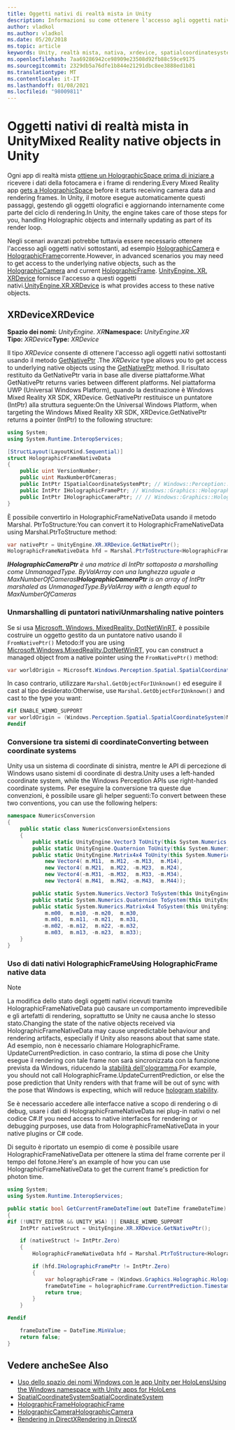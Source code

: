 ```yaml
---
title: Oggetti nativi di realtà mista in Unity
description: Informazioni su come ottenere l'accesso agli oggetti nativi olografici sottostanti in Unity usando lo spazio dei nomi XR.
author: vladkol
ms.author: vladkol
ms.date: 05/20/2018
ms.topic: article
keywords: Unity, realtà mista, nativa, xrdevice, spatialcoordinatesystem, holographicframe, holographiccamera, ispatialcoordinatesystem, iholographicframe, iholographiccamera, getnativeptr, auricolare realtà mista, headset di realtà mista di Windows, auricolare della realtà virtuale
ms.openlocfilehash: 7aa69286942ce98909e23508d92fb88c59ce9175
ms.sourcegitcommit: 2329db5a76dfe1b844e21291dbc8ee3888ed1b81
ms.translationtype: MT
ms.contentlocale: it-IT
ms.lasthandoff: 01/08/2021
ms.locfileid: "98009811"
---
```

# <a name="mixed-reality-native-objects-in-unity"></a><span data-ttu-id="bb90a-104">Oggetti nativi di realtà mista in Unity</span><span class="sxs-lookup"><span data-stu-id="bb90a-104">Mixed Reality native objects in Unity</span></span>

<span data-ttu-id="bb90a-105">Ogni app di realtà mista [ottiene un HolographicSpace prima di iniziare a](../native/getting-a-holographicspace.md) ricevere i dati della fotocamera e i frame di rendering.</span><span class="sxs-lookup"><span data-stu-id="bb90a-105">Every Mixed Reality app [gets a HolographicSpace](../native/getting-a-holographicspace.md) before it starts receiving camera data and rendering frames.</span></span> <span data-ttu-id="bb90a-106">In Unity, il motore esegue automaticamente questi passaggi, gestendo gli oggetti olografici e aggiornando internamente come parte del ciclo di rendering.</span><span class="sxs-lookup"><span data-stu-id="bb90a-106">In Unity, the engine takes care of those steps for you, handling Holographic objects and internally updating as part of its render loop.</span></span>

<span data-ttu-id="bb90a-107">Negli scenari avanzati potrebbe tuttavia essere necessario ottenere l'accesso agli oggetti nativi sottostanti, ad esempio <a href="https://docs.microsoft.com/uwp/api/windows.graphics.holographic.holographiccamera" target="_blank">HolographicCamera</a> e <a href="https://docs.microsoft.com/uwp/api/windows.graphics.holographic.holographicframe" target="_blank">HolographicFrame</a>corrente.</span><span class="sxs-lookup"><span data-stu-id="bb90a-107">However, in advanced scenarios you may need to get access to the underlying native objects, such as the <a href="https://docs.microsoft.com/uwp/api/windows.graphics.holographic.holographiccamera" target="_blank">HolographicCamera</a> and current <a href="https://docs.microsoft.com/uwp/api/windows.graphics.holographic.holographicframe" target="_blank">HolographicFrame</a>.</span></span> <span data-ttu-id="bb90a-108"><a href="https://docs.unity3d.com/ScriptReference/XR.XRDevice.html" target="_blank">UnityEngine. XR. XRDevice</a> fornisce l'accesso a questi oggetti nativi.</span><span class="sxs-lookup"><span data-stu-id="bb90a-108"><a href="https://docs.unity3d.com/ScriptReference/XR.XRDevice.html" target="_blank">UnityEngine.XR.XRDevice</a> is what provides access to these native objects.</span></span>

## <a name="xrdevice"></a><span data-ttu-id="bb90a-109">XRDevice</span><span class="sxs-lookup"><span data-stu-id="bb90a-109">XRDevice</span></span> 

<span data-ttu-id="bb90a-110">**Spazio dei nomi:** *UnityEngine. XR*</span><span class="sxs-lookup"><span data-stu-id="bb90a-110">**Namespace:** *UnityEngine.XR*</span></span><br>
<span data-ttu-id="bb90a-111">**Tipo:** *XRDevice*</span><span class="sxs-lookup"><span data-stu-id="bb90a-111">**Type:** *XRDevice*</span></span>

<span data-ttu-id="bb90a-112">Il tipo *XRDevice* consente di ottenere l'accesso agli oggetti nativi sottostanti usando il metodo <a href="https://docs.unity3d.com/ScriptReference/XR.XRDevice.GetNativePtr.html" target="_blank">GetNativePtr</a> .</span><span class="sxs-lookup"><span data-stu-id="bb90a-112">The *XRDevice* type allows you to get access to underlying native objects using the <a href="https://docs.unity3d.com/ScriptReference/XR.XRDevice.GetNativePtr.html" target="_blank">GetNativePtr</a> method.</span></span> <span data-ttu-id="bb90a-113">Il risultato restituito da GetNativePtr varia in base alle diverse piattaforme.</span><span class="sxs-lookup"><span data-stu-id="bb90a-113">What GetNativePtr returns varies between different platforms.</span></span> <span data-ttu-id="bb90a-114">Nel piattaforma UWP (Universal Windows Platform), quando la destinazione è Windows Mixed Reality XR SDK, XRDevice. GetNativePtr restituisce un puntatore (IntPtr) alla struttura seguente:</span><span class="sxs-lookup"><span data-stu-id="bb90a-114">On the Universal Windows Platform, when targeting the Windows Mixed Reality XR SDK, XRDevice.GetNativePtr returns a pointer (IntPtr) to the following structure:</span></span> 

```cs
using System;
using System.Runtime.InteropServices;

[StructLayout(LayoutKind.Sequential)]
struct HolographicFrameNativeData
{
    public uint VersionNumber;
    public uint MaxNumberOfCameras;
    public IntPtr ISpatialCoordinateSystemPtr; // Windows::Perception::Spatial::ISpatialCoordinateSystem
    public IntPtr IHolographicFramePtr; // Windows::Graphics::Holographic::IHolographicFrame 
    public IntPtr IHolographicCameraPtr; // // Windows::Graphics::Holographic::IHolographicCamera
}
```
<span data-ttu-id="bb90a-115">È possibile convertirlo in HolographicFrameNativeData usando il metodo Marshal. PtrToStructure:</span><span class="sxs-lookup"><span data-stu-id="bb90a-115">You can convert it to HolographicFrameNativeData using Marshal.PtrToStructure method:</span></span>
```cs
var nativePtr = UnityEngine.XR.XRDevice.GetNativePtr();
HolographicFrameNativeData hfd = Marshal.PtrToStructure<HolographicFrameNativeData>(nativePtr);
```
<span data-ttu-id="bb90a-116">***IHolographicCameraPtr** è una matrice di IntPtr sottoposta a marshalling come UnmanagedType. ByValArray con una lunghezza uguale a MaxNumberOfCameras*</span><span class="sxs-lookup"><span data-stu-id="bb90a-116">***IHolographicCameraPtr** is an array of IntPtr marshaled as UnmanagedType.ByValArray with a length equal to MaxNumberOfCameras*</span></span> 

### <a name="unmarshaling-native-pointers"></a><span data-ttu-id="bb90a-117">Unmarshalling di puntatori nativi</span><span class="sxs-lookup"><span data-stu-id="bb90a-117">Unmarshaling native pointers</span></span>

<span data-ttu-id="bb90a-118">Se si usa [Microsoft. Windows. MixedReality. DotNetWinRT](https://www.nuget.org/packages/Microsoft.Windows.MixedReality.DotNetWinRT), è possibile costruire un oggetto gestito da un puntatore nativo usando il `FromNativePtr()` Metodo:</span><span class="sxs-lookup"><span data-stu-id="bb90a-118">If you are using [Microsoft.Windows.MixedReality.DotNetWinRT](https://www.nuget.org/packages/Microsoft.Windows.MixedReality.DotNetWinRT), you can construct a managed object from a native pointer using the `FromNativePtr()` method:</span></span>

```cs
var worldOrigin = Microsoft.Windows.Perception.Spatial.SpatialCoordinateSystem.FromNativePtr(hfd.ISpatialCoordinateSystemPtr);
```

<span data-ttu-id="bb90a-119">In caso contrario, utilizzare `Marshal.GetObjectForIUnknown()` ed eseguire il cast al tipo desiderato:</span><span class="sxs-lookup"><span data-stu-id="bb90a-119">Otherwise, use `Marshal.GetObjectForIUnknown()` and cast to the type you want:</span></span>

```cs
#if ENABLE_WINMD_SUPPORT
var worldOrigin = (Windows.Perception.Spatial.SpatialCoordinateSystem)Marshal.GetObjectForIUnknown(hfd.ISpatialCoordinateSystemPtr);
#endif
```

### <a name="converting-between-coordinate-systems"></a><span data-ttu-id="bb90a-120">Conversione tra sistemi di coordinate</span><span class="sxs-lookup"><span data-stu-id="bb90a-120">Converting between coordinate systems</span></span>

<span data-ttu-id="bb90a-121">Unity usa un sistema di coordinate di sinistra, mentre le API di percezione di Windows usano sistemi di coordinate di destra.</span><span class="sxs-lookup"><span data-stu-id="bb90a-121">Unity uses a left-handed coordinate system, while the Windows Perception APIs use right-handed coordinate systems.</span></span> <span data-ttu-id="bb90a-122">Per eseguire la conversione tra queste due convenzioni, è possibile usare gli helper seguenti:</span><span class="sxs-lookup"><span data-stu-id="bb90a-122">To convert between these two conventions, you can use the following helpers:</span></span>

```cs
namespace NumericsConversion
{
    public static class NumericsConversionExtensions
    {
        public static UnityEngine.Vector3 ToUnity(this System.Numerics.Vector3 v) => new UnityEngine.Vector3(v.X, v.Y, -v.Z);
        public static UnityEngine.Quaternion ToUnity(this System.Numerics.Quaternion q) => new UnityEngine.Quaternion(-q.X, -q.Y, q.Z, q.W);
        public static UnityEngine.Matrix4x4 ToUnity(this System.Numerics.Matrix4x4 m) => new UnityEngine.Matrix4x4(
            new Vector4( m.M11,  m.M12, -m.M13,  m.M14),
            new Vector4( m.M21,  m.M22, -m.M23,  m.M24),
            new Vector4(-m.M31, -m.M32,  m.M33, -m.M34),
            new Vector4( m.M41,  m.M42, -m.M43,  m.M44));

        public static System.Numerics.Vector3 ToSystem(this UnityEngine.Vector3 v) => new System.Numerics.Vector3(v.x, v.y, -v.z);
        public static System.Numerics.Quaternion ToSystem(this UnityEngine.Quaternion q) => new System.Numerics.Quaternion(-q.x, -q.y, q.z, q.w);
        public static System.Numerics.Matrix4x4 ToSystem(this UnityEngine.Matrix4x4 m) => new System.Numerics.Matrix4x4(
            m.m00,  m.m10, -m.m20,  m.m30,
            m.m01,  m.m11, -m.m21,  m.m31,
           -m.m02, -m.m12,  m.m22, -m.m32,
            m.m03,  m.m13, -m.m23,  m.m33);
    }
}
```

### <a name="using-holographicframe-native-data"></a><span data-ttu-id="bb90a-123">Uso di dati nativi HolographicFrame</span><span class="sxs-lookup"><span data-stu-id="bb90a-123">Using HolographicFrame native data</span></span>

> [!NOTE]
> <span data-ttu-id="bb90a-124">La modifica dello stato degli oggetti nativi ricevuti tramite HolographicFrameNativeData può causare un comportamento imprevedibile e gli artefatti di rendering, soprattutto se Unity ne causa anche lo stesso stato.</span><span class="sxs-lookup"><span data-stu-id="bb90a-124">Changing the state of the native objects received via HolographicFrameNativeData may cause unpredictable behaviour and rendering artifacts, especially if Unity also reasons about that same state.</span></span>  <span data-ttu-id="bb90a-125">Ad esempio, non è necessario chiamare HolographicFrame. UpdateCurrentPrediction. in caso contrario, la stima di pose che Unity esegue il rendering con tale frame non sarà sincronizzata con la funzione prevista da Windows, riducendo la [stabilità dell'ologramma](../platform-capabilities-and-apis/hologram-stability.md).</span><span class="sxs-lookup"><span data-stu-id="bb90a-125">For example, you should not call HolographicFrame.UpdateCurrentPrediction, or else the pose prediction that Unity renders with that frame will be out of sync with the pose that Windows is expecting, which will reduce [hologram stability](../platform-capabilities-and-apis/hologram-stability.md).</span></span>

<span data-ttu-id="bb90a-126">Se è necessario accedere alle interfacce native a scopo di rendering o di debug, usare i dati di HolographicFrameNativeData nei plug-in nativi o nel codice C#.</span><span class="sxs-lookup"><span data-stu-id="bb90a-126">If you need access to native interfaces for rendering or debugging purposes, use data from HolographicFrameNativeData in your native plugins or C# code.</span></span> 

<span data-ttu-id="bb90a-127">Di seguito è riportato un esempio di come è possibile usare HolographicFrameNativeData per ottenere la stima del frame corrente per il tempo del fotone.</span><span class="sxs-lookup"><span data-stu-id="bb90a-127">Here's an example of how you can use HolographicFrameNativeData to get the current frame's prediction for photon time.</span></span> 

```cs
using System;
using System.Runtime.InteropServices;

public static bool GetCurrentFrameDateTime(out DateTime frameDateTime)
{
#if (!UNITY_EDITOR && UNITY_WSA) || ENABLE_WINMD_SUPPORT
    IntPtr nativeStruct = UnityEngine.XR.XRDevice.GetNativePtr();

    if (nativeStruct != IntPtr.Zero)
    {
        HolographicFrameNativeData hfd = Marshal.PtrToStructure<HolographicFrameNativeData>(nativeStruct);

        if (hfd.IHolographicFramePtr != IntPtr.Zero)
        {
            var holographicFrame = (Windows.Graphics.Holographic.HolographicFrame)Marshal.GetObjectForIUnknown(hfd.IHolographicFramePtr);
            frameDateTime = holographicFrame.CurrentPrediction.Timestamp.TargetTime.DateTime;
            return true;
        }
    }

#endif

    frameDateTime = DateTime.MinValue;
    return false;
}

```

## <a name="see-also"></a><span data-ttu-id="bb90a-128">Vedere anche</span><span class="sxs-lookup"><span data-stu-id="bb90a-128">See Also</span></span>

* [<span data-ttu-id="bb90a-129">Uso dello spazio dei nomi Windows con le app Unity per HoloLens</span><span class="sxs-lookup"><span data-stu-id="bb90a-129">Using the Windows namespace with Unity apps for HoloLens</span></span>](using-the-windows-namespace-with-unity-apps-for-hololens.md)
* <span data-ttu-id="bb90a-130"><a href="https://docs.microsoft.com/uwp/api/windows.perception.spatial.spatialcoordinatesystem" target="_blank">SpatialCoordinateSystem</a></span><span class="sxs-lookup"><span data-stu-id="bb90a-130"><a href="https://docs.microsoft.com/uwp/api/windows.perception.spatial.spatialcoordinatesystem" target="_blank">SpatialCoordinateSystem</a></span></span>
* <span data-ttu-id="bb90a-131"><a href="https://docs.microsoft.com/uwp/api/windows.graphics.holographic.holographicframe" target="_blank">HolographicFrame</a></span><span class="sxs-lookup"><span data-stu-id="bb90a-131"><a href="https://docs.microsoft.com/uwp/api/windows.graphics.holographic.holographicframe" target="_blank">HolographicFrame</a></span></span>
* <span data-ttu-id="bb90a-132"><a href="https://docs.microsoft.com/uwp/api/windows.graphics.holographic.holographiccamera" target="_blank">HolographicCamera</a></span><span class="sxs-lookup"><span data-stu-id="bb90a-132"><a href="https://docs.microsoft.com/uwp/api/windows.graphics.holographic.holographiccamera" target="_blank">HolographicCamera</a></span></span>
* [<span data-ttu-id="bb90a-133">Rendering in DirectX</span><span class="sxs-lookup"><span data-stu-id="bb90a-133">Rendering in DirectX</span></span>](../native/rendering-in-directx.md)
